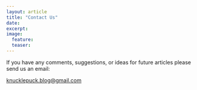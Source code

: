 ```yaml
---
layout: article
title: "Contact Us"
date: 
excerpt: 
image:
  feature: 
  teaser:
---
```


If you have any comments, suggestions, or ideas for future articles please send us an email: 

knucklepuck.blog@gmail.com 
